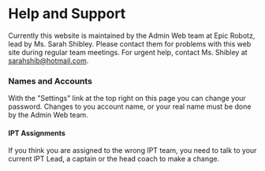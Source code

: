 Help and Support
================

Currently this website is maintained by the Admin Web team
at Epic Robotz, lead by Ms. Sarah Shibley.  Please contact
them for problems with this web site during regular team
meetings.  For urgent help, contact Ms. Shibley at
sarahshib@hotmail.com.


### Names and Accounts
With the "Settings" link at the top right on this 
page you can change your password.  Changes to you 
account name, or your real name must be done by 
the Admin Web team.

#### IPT Assignments
If you think you are assigned to the wrong IPT
team, you need to talk to your current IPT Lead,
a captain or the head coach to make a change.

